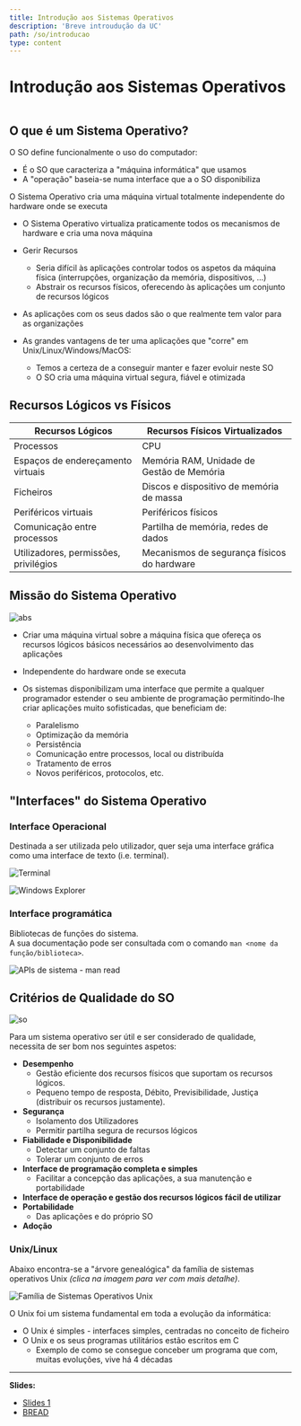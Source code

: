 ```yaml
---
title: Introdução aos Sistemas Operativos
description: 'Breve introudução da UC'
path: /so/introducao
type: content
---
```


# Introdução aos Sistemas Operativos

```toc

```

## O que é um Sistema Operativo?

O SO define funcionalmente o uso do computador:

- É o SO que caracteriza a "máquina informática" que usamos
- A "operação" baseia-se numa interface que a o SO disponibiliza

O Sistema Operativo cria uma máquina virtual totalmente independente
do hardware onde se executa

- O Sistema Operativo virtualiza praticamente
  todos os mecanismos de hardware e cria uma
  nova máquina

- Gerir Recursos

  - Seria difícil às aplicações controlar todos os aspetos da máquina física (interrupções,
    organização da memória, dispositivos, ...)
  - Abstrair os recursos físicos, oferecendo às aplicações um conjunto de recursos lógicos

- As aplicações com os seus dados são o que realmente tem valor para as organizações
- As grandes vantagens de ter uma aplicações que "corre" em Unix/Linux/Windows/MacOS:
  - Temos a certeza de a conseguir manter e fazer evoluir neste SO
  - O SO cria uma máquina virtual segura, fiável e otimizada

## Recursos Lógicos vs Físicos

| Recursos Lógicos                      | Recursos Físicos Virtualizados              |
| ------------------------------------- | ------------------------------------------- |
| Processos                             | CPU                                         |
| Espaços de endereçamento virtuais     | Memória RAM, Unidade de Gestão de Memória   |
| Ficheiros                             | Discos e dispositivo de memória de massa    |
| Periféricos virtuais                  | Periféricos físicos                         |
| Comunicação entre processos           | Partilha de memória, redes de dados         |
| Utilizadores, permissões, privilégios | Mecanismos de segurança físicos do hardware |

## Missão do Sistema Operativo

![abs](./imgs/0001/0001-abs.png#dark=1)

- Criar uma máquina virtual sobre a máquina física que ofereça
  os recursos lógicos básicos necessários ao desenvolvimento das
  aplicações

- Independente do hardware onde se executa

- Os sistemas disponibilizam uma interface que permite a qualquer programador estender o
  seu ambiente de programação permitindo-lhe criar aplicações muito sofisticadas,
  que beneficiam de:
  - Paralelismo
  - Optimização da memória
  - Persistência
  - Comunicação entre processos, local ou distribuída
  - Tratamento de erros
  - Novos periféricos, protocolos, etc.

## "Interfaces" do Sistema Operativo

### Interface Operacional

Destinada a ser utilizada pelo utilizador, quer seja uma interface gráfica como
uma interface de texto (i.e. terminal).

![Terminal](./imgs/0001/0001-term.png)

![Windows Explorer](./imgs/0001/0001-windows.png#dark=1)

### Interface programática

Bibliotecas de funções do sistema.  
A sua documentação pode ser consultada com o comando `man <nome da função/biblioteca>`.

![APIs de sistema - man read](./imgs/0001/0001-man.png)

## Critérios de Qualidade do SO

![so](./imgs/0001/0001-so.png#dark=1)

Para um sistema operativo ser útil e ser considerado de qualidade, necessita de ser bom nos seguintes aspetos:

- **Desempenho**
  - Gestão eficiente dos recursos físicos que suportam os recursos lógicos.
  - Pequeno tempo de resposta, Débito, Previsibilidade, Justiça (distribuir os recursos justamente).
- **Segurança**
  - Isolamento dos Utilizadores
  - Permitir partilha segura de recursos lógicos
- **Fiabilidade e Disponibilidade**
  - Detectar um conjunto de faltas
  - Tolerar um conjunto de erros
- **Interface de programação completa e simples**
  - Facilitar a concepção das aplicações, a sua manutenção e portabilidade
- **Interface de operação e gestão dos recursos lógicos fácil de utilizar**
- **Portabilidade**
  - Das aplicações e do próprio SO
- **Adoção**

### Unix/Linux

Abaixo encontra-se a "árvore genealógica" da família de sistemas operativos Unix _(clica na imagem para ver com mais detalhe)_.

![Família de Sistemas Operativos Unix](./imgs/0001/0001-unix.png)

O Unix foi um sistema fundamental em toda a evolução da informática:

- O Unix é simples - interfaces simples, centradas no conceito de ficheiro
- O Unix e os seus programas utilitários estão escritos em C
  - Exemplo de como se consegue conceber um programa que com, muitas evoluções, vive há 4 décadas

---

**Slides:**

- [Slides 1](https://drive.google.com/file/d/1fO2-sTbu5bdwxVxBbaItqKj9ZWY65_GR/view?usp=sharing)
- [BREAD](https://i0.wp.com/confessionsofparenting.com/wp-content/uploads/2020/04/IMG_1537.jpg)

